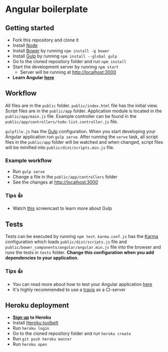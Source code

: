 # Angular boilerplate

## Getting started


* Fork this repository and clone it
* Install [Node](https://nodejs.org/en/)
* Install [Bower](http://bower.io/) by running `npm install -g bower`
* Install [Gulp](http://gulpjs.com/) by running `npm install --global gulp`
* Go to the cloned repository folder and run `npm install`
* Start the development server by running `npm start`
  * Server will be running at [http://localhost:3000](http://localhost:3000)
* **Learn Angular [here](https://docs.angularjs.org/tutorial)**

## Workflow

All files are in the `public` folder. `public/index.html` file has the initial view. Script files are in the `public/app` folder. Application module is located in the `public/app/main.js` file. Example controller can be found in the `public/app/controllers/todo-list.controller.js` file.

`gulpfile.js` has the [Gulp](http://gulpjs.com/) configuration. When you start developing your Angular application run `gulp serve`. After running the `serve` task, all script files in the `public/app` folder will be watched and when changed, script files will be minified into `public/dist/scripts.min.js` file.

### Example workflow

* Run `gulp serve`
* Change a file in the `public/app/controllers` folder
* See the changes at [http://localhost:3000](http://localhost:3000)

### Tips :thumbsup:

* Watch [this](https://www.youtube.com/watch?v=dwSLFai8ovQ) screencast to learn more about Gulp

## Tests

Tests can be executed by running `npm test`. `karma.conf.js` has the [Karma](http://karma-runner.github.io/0.13/index.html) configuration which loads `public/dist/scripts.js` file and `public/bower_components/angular/angular.min.js` file into the browser and runs the tests in `tests` folder. **Change this configuration when you add dependencies to your application**.

### Tips :thumbsup:

* You can read more about how to test your Angular application [here](https://docs.angularjs.org/guide/unit-testing)
* It's highly recommended to use a [travis](https://github.com/yeoman/generator-angular) as a CI-server

## Heroku deployment

* **[Sign up](https://signup.heroku.com/login) to Heroku**
* Install [Heroku toolbelt](https://toolbelt.heroku.com/)
* Run `heroku login`
* Go to the cloned repository folder and run `heroku create`
* Run `git push heroku master`
* Run `heroku open`
